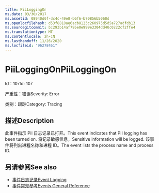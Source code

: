 ```yaml
---
title: PiiLoggingOn
ms.date: 03/30/2017
ms.assetid: 08940d0f-dc4c-49e0-b6f6-b70856b5060d
ms.openlocfilehash: d53f8810ae6acb8123c260975d5d5a727adfdb13
ms.sourcegitcommit: bc293b14af795e0e999e3304dd40c0222cf2ffe4
ms.translationtype: MT
ms.contentlocale: zh-CN
ms.lasthandoff: 11/26/2020
ms.locfileid: "96278461"
---
```

# <a name="piiloggingon"></a><span data-ttu-id="fc099-102">PiiLoggingOn</span><span class="sxs-lookup"><span data-stu-id="fc099-102">PiiLoggingOn</span></span>

<span data-ttu-id="fc099-103">Id：107</span><span class="sxs-lookup"><span data-stu-id="fc099-103">Id: 107</span></span>  
  
 <span data-ttu-id="fc099-104">严重性：错误</span><span class="sxs-lookup"><span data-stu-id="fc099-104">Severity: Error</span></span>  
  
 <span data-ttu-id="fc099-105">类别：跟踪</span><span class="sxs-lookup"><span data-stu-id="fc099-105">Category: Tracing</span></span>  
  
## <a name="description"></a><span data-ttu-id="fc099-106">描述</span><span class="sxs-lookup"><span data-stu-id="fc099-106">Description</span></span>  

 <span data-ttu-id="fc099-107">此事件指示 PII 日志记录已打开。</span><span class="sxs-lookup"><span data-stu-id="fc099-107">This event indicates that PII logging has been turned on.</span></span> <span data-ttu-id="fc099-108">将记录敏感信息。</span><span class="sxs-lookup"><span data-stu-id="fc099-108">Sensitive information will be logged.</span></span> <span data-ttu-id="fc099-109">该事件将列出进程名称和进程 ID。</span><span class="sxs-lookup"><span data-stu-id="fc099-109">The event lists the process name and process ID.</span></span>  
  
## <a name="see-also"></a><span data-ttu-id="fc099-110">另请参阅</span><span class="sxs-lookup"><span data-stu-id="fc099-110">See also</span></span>

- [<span data-ttu-id="fc099-111">事件日志记录</span><span class="sxs-lookup"><span data-stu-id="fc099-111">Event Logging</span></span>](index.md)
- [<span data-ttu-id="fc099-112">事件常规参考</span><span class="sxs-lookup"><span data-stu-id="fc099-112">Events General Reference</span></span>](events-general-reference.md)
